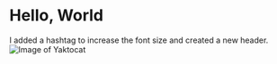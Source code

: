# Hello, World
I added a hashtag to increase the font size and created a new header.
![Image of Yaktocat](https://octodex.github.com/images/yaktocat.png)
